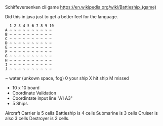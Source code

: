 Schiffeversenken cli game
https://en.wikipedia.org/wiki/Battleship_(game)

Did this in java just to get a better feel for the language.

```
  1 2 3 4 5 6 7 8 9 10
A ~ ~ ~ ~ ~ ~ ~ ~ ~ ~
B ~ ~ ~ ~ ~ ~ ~ ~ ~ ~
C ~ ~ ~ ~ ~ ~ ~ ~ ~ ~
D ~ ~ ~ ~ ~ ~ ~ ~ ~ ~
E ~ ~ ~ ~ ~ ~ ~ ~ ~ ~
F ~ ~ ~ ~ ~ ~ ~ ~ ~ ~
G ~ ~ ~ ~ ~ ~ ~ ~ ~ ~
H ~ ~ ~ ~ ~ ~ ~ ~ ~ ~
I ~ ~ ~ ~ ~ ~ ~ ~ ~ ~
J ~ ~ ~ ~ ~ ~ ~ ~ ~ ~
```

~ water (unkown space, fog)
0 your ship
X hit ship
M missed

-   10 x 10 board
-   Coordinate Validation
-   Coordintate input line "A1 A3"
-   5 Ships

Aircraft Carrier is 5 cells
Battleship is 4 cells
Submarine is 3 cells
Cruiser is also 3 cells
Destroyer is 2 cells.
